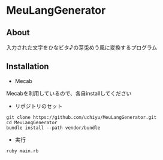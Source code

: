 # MeuLangGenerator

## About

入力された文字をひなビタ♪の芽兎めう風に変換するプログラム

## Installation

- Mecab

Mecabを利用しているので、各自installしてください

- リポジトリのセット

```
git clone https://github.com/uchiyu/MeuLangGenerator.git
cd MeuLangGenerator
bundle install --path vendor/bundle
```

- 実行

```
ruby main.rb
```
